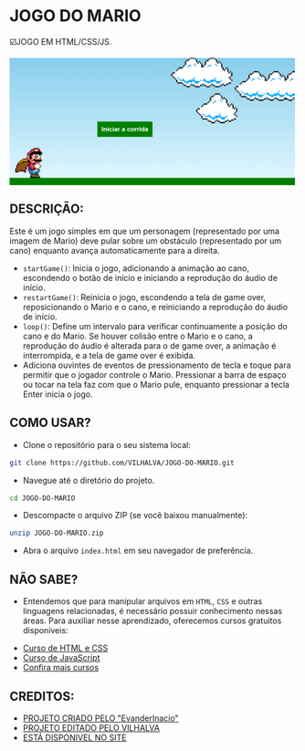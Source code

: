 # JOGO DO MARIO
☑️JOGO EM HTML/CSS/JS.

<img src="FOTO.png" align="center" width="500"> <br> 

## DESCRIÇÃO:
Este é um jogo simples em que um personagem (representado por uma imagem de Mario) deve pular sobre um obstáculo (representado por um cano) enquanto avança automaticamente para a direita.

- `startGame()`: Inicia o jogo, adicionando a animação ao cano, escondendo o botão de início e iniciando a reprodução do áudio de início.
- `restartGame()`: Reinicia o jogo, escondendo a tela de game over, reposicionando o Mario e o cano, e reiniciando a reprodução do áudio de início.
- `loop()`: Define um intervalo para verificar continuamente a posição do cano e do Mario. Se houver colisão entre o Mario e o cano, a reprodução do áudio é alterada para o de game over, a animação é interrompida, e a tela de game over é exibida.
- Adiciona ouvintes de eventos de pressionamento de tecla e toque para permitir que o jogador controle o Mario. Pressionar a barra de espaço ou tocar na tela faz com que o Mario pule, enquanto pressionar a tecla Enter inicia o jogo.

## COMO USAR?
* Clone o repositório para o seu sistema local:

```bash
git clone https://github.com/VILHALVA/JOGO-DO-MARIO.git
```

* Navegue até o diretório do projeto.

```bash
cd JOGO-DO-MARIO
```

* Descompacte o arquivo ZIP (se você baixou manualmente):

```bash
unzip JOGO-DO-MARIO.zip
```
* Abra o arquivo `index.html` em seu navegador de preferência.

## NÃO SABE?
- Entendemos que para manipular arquivos em `HTML`, `CSS` e outras linguagens relacionadas, é necessário possuir conhecimento nessas áreas. Para auxiliar nesse aprendizado, oferecemos cursos gratuitos disponíveis:
* [Curso de HTML e CSS](https://github.com/VILHALVA/CURSO-DE-HTML-E-CSS)
* [Curso de JavaScript](https://github.com/VILHALVA/CURSO-DE-JAVASCRIPT)
* [Confira mais cursos](https://github.com/VILHALVA?tab=repositories&q=+topic:CURSO)

## CREDITOS:
- [PROJETO CRIADO PELO "EvanderInacio"](https://github.com/EvanderInacio/Mario)
- [PROJETO EDITADO PELO VILHALVA](https://github.com/VILHALVA)
- [ESTÁ DISPONIVEL NO SITE](https://vilhalva.github.io/STYLER/STYLER.html)